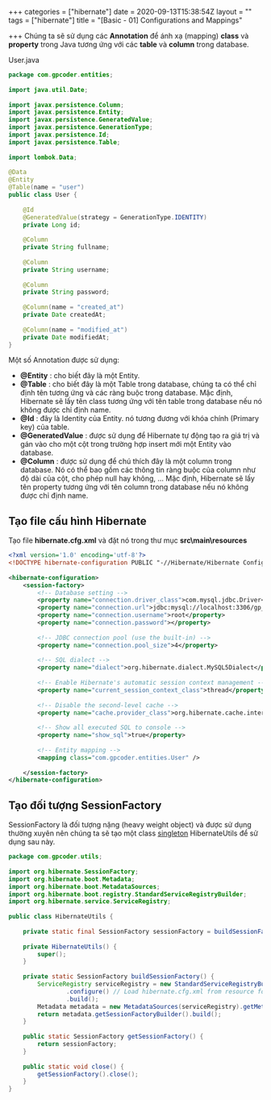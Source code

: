 +++
categories = ["hibernate"]
date = 2020-09-13T15:38:54Z
layout = ""
tags = ["hibernate"]
title = "[Basic - 01] Configurations and Mappings"

+++
Chúng ta sẽ sử dụng các **Annotation** để ánh xạ (mapping) **class** và **property** trong Java tương ứng với các **table** và **column** trong database.

User.java

```java
package com.gpcoder.entities;
 
import java.util.Date;
 
import javax.persistence.Column;
import javax.persistence.Entity;
import javax.persistence.GeneratedValue;
import javax.persistence.GenerationType;
import javax.persistence.Id;
import javax.persistence.Table;
 
import lombok.Data;
 
@Data
@Entity
@Table(name = "user")
public class User {
 
    @Id
    @GeneratedValue(strategy = GenerationType.IDENTITY)
    private Long id;
 
    @Column
    private String fullname;
 
    @Column
    private String username;
 
    @Column
    private String password;
 
    @Column(name = "created_at")
    private Date createdAt;
 
    @Column(name = "modified_at")
    private Date modifiedAt;
}
```

Một số Annotation được sử dụng:

- **@Entity** : cho biết đây là một Entity.
- **@Table** : cho biết đây là một Table trong database, chúng ta có thể chỉ định tên tương ứng và các ràng buộc trong database. Mặc định, Hibernate sẽ lấy tên class tương ứng với tên table trong database nếu nó không được chỉ định name.
- **@Id** : đây là Identity của Entity. nó tương đương với khóa chính (Primary key) của table.
- **@GeneratedValue** : được sử dụng để Hibernate tự động tạo ra giá trị và gán vào cho một cột trong trường hợp insert mới một Entity vào database.
- **@Column** : được sử dụng để chú thích đây là một column trong database. Nó có thể bao gồm các thông tin ràng buộc của column như độ dài của cột, cho phép null hay không, … Mặc định, Hibernate sẽ lấy tên property tương ứng với tên column trong database nếu nó không được chỉ định name.

## Tạo file cấu hình Hibernate

Tạo file **hibernate.cfg.xml** và đặt nó trong thư mục **src\main\resources**

```xml
<?xml version='1.0' encoding='utf-8'?>
<!DOCTYPE hibernate-configuration PUBLIC "-//Hibernate/Hibernate Configuration DTD 3.0//EN" "http://www.hibernate.org/dtd/hibernate-configuration-3.0.dtd">
 
<hibernate-configuration>
    <session-factory>
        <!-- Database setting -->
        <property name="connection.driver_class">com.mysql.jdbc.Driver</property>
        <property name="connection.url">jdbc:mysql://localhost:3306/gp_system?serverTimezone=UTC&amp;useUnicode=true&amp;characterEncoding=utf8</property>
        <property name="connection.username">root</property>
        <property name="connection.password"></property>
         
        <!-- JDBC connection pool (use the built-in) -->
        <property name="connection.pool_size">4</property>
 
        <!-- SQL dialect -->
        <property name="dialect">org.hibernate.dialect.MySQL5Dialect</property>
 
        <!-- Enable Hibernate's automatic session context management -->
        <property name="current_session_context_class">thread</property>
 
        <!-- Disable the second-level cache -->
        <property name="cache.provider_class">org.hibernate.cache.internal.NoCacheProvider</property>
 
        <!-- Show all executed SQL to console -->
        <property name="show_sql">true</property>
 
        <!-- Entity mapping -->
        <mapping class="com.gpcoder.entities.User" />
         
    </session-factory>
</hibernate-configuration>
```

## Tạo đối tượng SessionFactory

SessionFactory là đối tượng nặng (heavy weight object) và được sử dụng thường xuyên nên chúng ta sẽ tạo một class [singleton](https://gpcoder.com/4190-huong-dan-java-design-pattern-singleton/) HibernateUtils để sử dụng sau này.

```java
package com.gpcoder.utils;
 
import org.hibernate.SessionFactory;
import org.hibernate.boot.Metadata;
import org.hibernate.boot.MetadataSources;
import org.hibernate.boot.registry.StandardServiceRegistryBuilder;
import org.hibernate.service.ServiceRegistry;
 
public class HibernateUtils {
 
    private static final SessionFactory sessionFactory = buildSessionFactory();
 
    private HibernateUtils() {
        super();
    }
 
    private static SessionFactory buildSessionFactory() {
        ServiceRegistry serviceRegistry = new StandardServiceRegistryBuilder() //
                .configure() // Load hibernate.cfg.xml from resource folder by default
                .build();
        Metadata metadata = new MetadataSources(serviceRegistry).getMetadataBuilder().build();
        return metadata.getSessionFactoryBuilder().build();
    }
 
    public static SessionFactory getSessionFactory() {
        return sessionFactory;
    }
 
    public static void close() {
        getSessionFactory().close();
    }
}

```